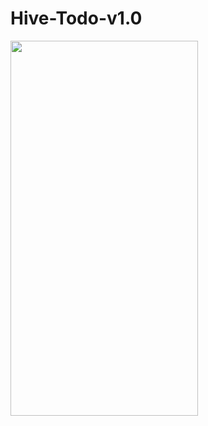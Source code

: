 # Hive-Todo-v1.0

<img src=https://github.com/thedemonKingx1337/quizApp2.0/assets/43701328/50be4b52-f00f-4560-8b64-a0fe7763b252 width="300" height="600"/>

